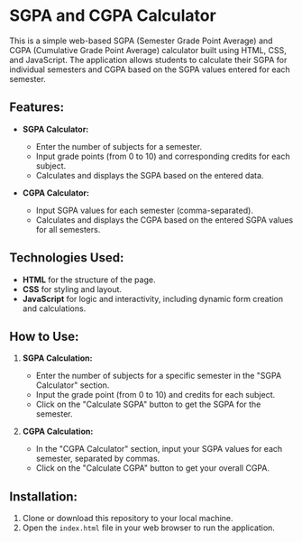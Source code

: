 # SGPA and CGPA Calculator

This is a simple web-based SGPA (Semester Grade Point Average) and CGPA (Cumulative Grade Point Average) calculator built using HTML, CSS, and JavaScript. The application allows students to calculate their SGPA for individual semesters and CGPA based on the SGPA values entered for each semester.

## Features:
- **SGPA Calculator:**  
  - Enter the number of subjects for a semester.
  - Input grade points (from 0 to 10) and corresponding credits for each subject.
  - Calculates and displays the SGPA based on the entered data.

- **CGPA Calculator:**  
  - Input SGPA values for each semester (comma-separated).
  - Calculates and displays the CGPA based on the entered SGPA values for all semesters.

## Technologies Used:
- **HTML** for the structure of the page.
- **CSS** for styling and layout.
- **JavaScript** for logic and interactivity, including dynamic form creation and calculations.

## How to Use:
1. **SGPA Calculation:**
   - Enter the number of subjects for a specific semester in the "SGPA Calculator" section.
   - Input the grade point (from 0 to 10) and credits for each subject.
   - Click on the "Calculate SGPA" button to get the SGPA for the semester.
  
2. **CGPA Calculation:**
   - In the "CGPA Calculator" section, input your SGPA values for each semester, separated by commas.
   - Click on the "Calculate CGPA" button to get your overall CGPA.

## Installation:
1. Clone or download this repository to your local machine.
2. Open the `index.html` file in your web browser to run the application.

```bash
